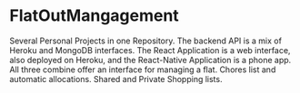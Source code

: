 # FlatOutMangagement

Several Personal Projects in one Repository. The backend API is a mix of Heroku and MongoDB interfaces. The React
Application is a web interface, also deployed on Heroku, and the React-Native Application is a phone app. All three
combine offer an interface for managing a flat. Chores list and automatic allocations. Shared and Private Shopping
lists.

